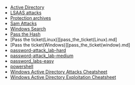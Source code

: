 - [Active Directory](Active_Directory_attacks.md)
- [LSAAS attacks](LSAAS_attacks.md)
- [Protection archives](Protected.archives.md)
- [Sam Attacks](Sam_attacks.md)
- [Windows Search](Windows_search.md)
- [Pass the Hash](pass_the_hash.md)
- [Pass the ticket(Linux)][pass_the_ticket(Linux).md]
- [Pass the ticket(Windows)][pass_the_ticket(window).md]
- [password-attack_lab-hard](password-attack_lab-hard.md)
- [password-attack_lab-medium](password-attack_lab-medium.md)
- [password_labs-easy](password_labs.md)
- [powershell](powershell.md)
- [Windows Active Directory Attacks Cheatsheet](windows_active_directory_attacks_cheatsheet.md)
- [Windows Active Directory Exploitation Cheatsheet](windows_active_directory_exploitation.md)
 
